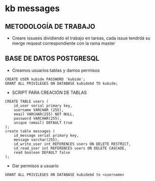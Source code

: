 # kb messages
## METODOLOGÍA DE TRABAJO
* Creare issuees dividiendo el trabajo en tareas, cada issue tendrdá su merge request correspondiente con la rama master

## BASE DE DATOS POSTGRESQL
* Creamos usuarios tablas y damos permisos
```
CREATE USER kubide PASSWORD 'kubide';
GRANT ALL PRIVILEGES ON DATABASE kubidebd TO kubide;
```
* SCRIPT PARA CREACIÓN DE TABLAS
```
CREATE TABLE users (
    id_user serial primary key,
    username VARCHAR (255),
    email VARCHAR(255) NOT NULL,
    password VARCHAR(255),
    unique (email) DEFAULT true
);  
create table messages (
	id_message serial primary key,
	message varchar(255),
	id_write_user int REFERENCES users ON DELETE RESTRICT,
	id_read_user int REFERENCES users ON DELETE CASCADE, 
	read boolean DEFAULT false
);	

```
* Dar permisos a usuario
```
GRANT ALL PRIVILEGES ON DATABASE kubidebd to <username>
```

